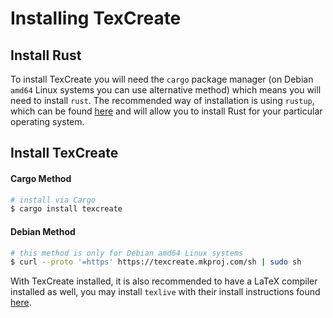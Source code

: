 # Installing TexCreate

## Install Rust 

To install TexCreate you will need the `cargo` package manager (on Debian `amd64` Linux systems you can use alternative method) which means you will need to install 
`rust`. The recommended way of installation is using `rustup`, which can be found [here](https://rustup.rs/) and 
will allow you to install Rust for your particular operating system. 

## Install TexCreate 

#### Cargo Method

```bash
# install via Cargo 
$ cargo install texcreate
```

#### Debian Method

```bash
# this method is only for Debian amd64 Linux systems
$ curl --proto '=https' https://texcreate.mkproj.com/sh | sudo sh
```

With TexCreate installed, it is also recommended to have a LaTeX compiler installed as well, you may install 
`texlive` with their install instructions found [here](https://tug.org/texlive/doc/texlive-en/texlive-en.html#installation). 